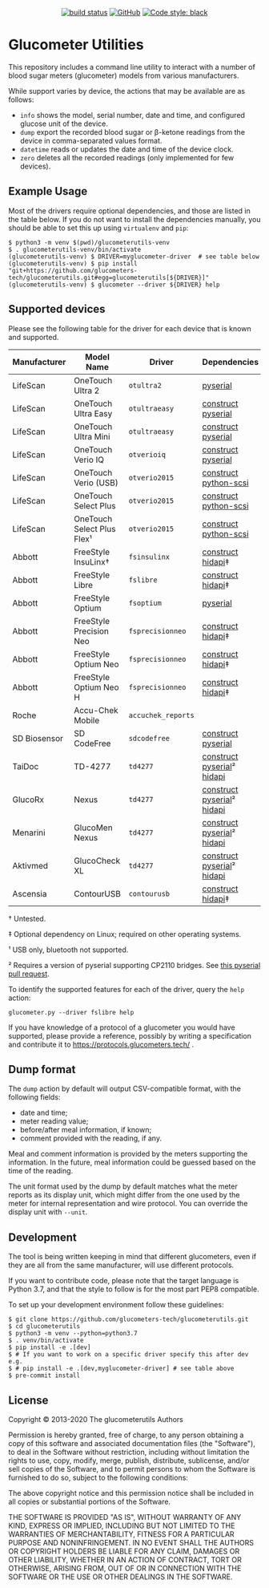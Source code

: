 <!--
SPDX-FileCopyrightText: 2013 The glucometerutils Authors

SPDX-License-Identifier: MIT
-->

<p align="center">
<a href="https://travis-ci.com/github/glucometers-tech/glucometerutils"><img alt="build status" src="https://travis-ci.com/glucometers-tech/glucometerutils.svg?branch=master"></a>
<a href="https://github.com/glucometers-tech/glucometerutils#license"><img alt="GitHub" src="https://img.shields.io/badge/license-MIT-green"></a>
<a href="https://github.com/psf/black"><img alt="Code style: black" src="https://img.shields.io/badge/code%20style-black-000000.svg"></a>
</p>

# Glucometer Utilities

This repository includes a command line utility to interact with a number of
blood sugar meters (glucometer) models from various manufacturers.

While support varies by device, the actions that may be available are as
follows:

 * `info` shows the model, serial number, date and time, and configured glucose
   unit of the device.
 * `dump` export the recorded blood sugar or β-ketone readings from the device
   in comma-separated values format.
 * `datetime` reads or updates the date and time of the device clock.
 * `zero` deletes all the recorded readings (only implemented for few devices).

## Example Usage

Most of the drivers require optional dependencies, and those are listed in the
table below. If you do not want to install the dependencies manually, you should
be able to set this up using `virtualenv` and `pip`:

```shell
$ python3 -m venv $(pwd)/glucometerutils-venv
$ . glucometerutils-venv/bin/activate
(glucometerutils-venv) $ DRIVER=myglucometer-driver  # see table below
(glucometerutils-venv) $ pip install "git+https://github.com/glucometers-tech/glucometerutils.git#egg=glucometerutils[${DRIVER}]"
(glucometerutils-venv) $ glucometer --driver ${DRIVER} help
```

## Supported devices

Please see the following table for the driver for each device that is known and
supported.

| Manufacturer | Model Name                 | Driver             | Dependencies                      |
| ---          | ---                        | ---                | ---                               |
| LifeScan     | OneTouch Ultra 2           | `otultra2`         | [pyserial]                        |
| LifeScan     | OneTouch Ultra Easy        | `otultraeasy`      | [construct] [pyserial]            |
| LifeScan     | OneTouch Ultra Mini        | `otultraeasy`      | [construct] [pyserial]            |
| LifeScan     | OneTouch Verio IQ          | `otverioiq`        | [construct] [pyserial]            |
| LifeScan     | OneTouch Verio (USB)       | `otverio2015`      | [construct] [python-scsi]         |
| LifeScan     | OneTouch Select Plus       | `otverio2015`      | [construct] [python-scsi]         |
| LifeScan     | OneTouch Select Plus Flex¹ | `otverio2015`      | [construct] [python-scsi]         |
| Abbott       | FreeStyle InsuLinx†        | `fsinsulinx`       | [construct] [hidapi]‡             |
| Abbott       | FreeStyle Libre            | `fslibre`          | [construct] [hidapi]‡             |
| Abbott       | FreeStyle Optium           | `fsoptium`         | [pyserial]                        |
| Abbott       | FreeStyle Precision Neo    | `fsprecisionneo`   | [construct] [hidapi]‡             |
| Abbott       | FreeStyle Optium Neo       | `fsprecisionneo`   | [construct] [hidapi]‡             |
| Abbott       | FreeStyle Optium Neo H     | `fsprecisionneo`   | [construct] [hidapi]‡             |
| Roche        | Accu-Chek Mobile           | `accuchek_reports` |                                   |
| SD Biosensor | SD CodeFree                | `sdcodefree`       | [construct] [pyserial]            |
| TaiDoc       | TD-4277                    | `td4277`           | [construct] [pyserial]² [hidapi]  |
| GlucoRx      | Nexus                      | `td4277`           | [construct] [pyserial]² [hidapi]  |
| Menarini     | GlucoMen Nexus             | `td4277`           | [construct] [pyserial]² [hidapi]  |
| Aktivmed     | GlucoCheck XL              | `td4277`           | [construct] [pyserial]² [hidapi]  |
| Ascensia     | ContourUSB                 | `contourusb`       | [construct] [hidapi]‡             |

† Untested.

‡ Optional dependency on Linux; required on other operating systems.

¹ USB only, bluetooth not supported.

² Requires a version of pyserial supporting CP2110 bridges. See [this pyserial
pull request](https://github.com/pyserial/pyserial/pull/411).

To identify the supported features for each of the driver, query the `help`
action:

    glucometer.py --driver fslibre help

If you have knowledge of a protocol of a glucometer you would have supported,
please provide a reference, possibly by writing a specification and contribute
it to https://protocols.glucometers.tech/ .

[construct]: https://construct.readthedocs.io/en/latest/
[pyserial]: https://pythonhosted.org/pyserial/
[python-scsi]: https://github.com/rosjat/python-scsi
[hidapi]: https://pypi.python.org/pypi/hidapi

## Dump format

The `dump` action by default will output CSV-compatible format, with the
following fields:

 * date and time;
 * meter reading value;
 * before/after meal information, if known;
 * comment provided with the reading, if any.

Meal and comment information is provided by the meters supporting the
information. In the future, meal information could be guessed based on the time
of the reading.

The unit format used by the dump by default matches what the meter reports as
its display unit, which might differ from the one used by the meter for internal
representation and wire protocol. You can override the display unit with
`--unit`.

## Development

The tool is being written keeping in mind that different glucometers,
even if they are all from the same manufacturer, will use different
protocols.

If you want to contribute code, please note that the target language
is Python 3.7, and that the style to follow is for the most part PEP8
compatible.

To set up your development environment follow these guidelines:

```shell
$ git clone https://github.com/glucometers-tech/glucometerutils.git
$ cd glucometerutils
$ python3 -m venv --python=python3.7
$ . venv/bin/activate
$ pip install -e .[dev]
$ # If you want to work on a specific driver specify this after dev e.g.
$ # pip install -e .[dev,myglucometer-driver] # see table above
$ pre-commit install
```

## License

Copyright © 2013-2020 The glucometerutils Authors

Permission is hereby granted, free of charge, to any person obtaining
a copy of this software and associated documentation files (the
"Software"), to deal in the Software without restriction, including
without limitation the rights to use, copy, modify, merge, publish,
distribute, sublicense, and/or sell copies of the Software, and to
permit persons to whom the Software is furnished to do so, subject to
the following conditions:

The above copyright notice and this permission notice shall be
included in all copies or substantial portions of the Software.

THE SOFTWARE IS PROVIDED "AS IS", WITHOUT WARRANTY OF ANY KIND,
EXPRESS OR IMPLIED, INCLUDING BUT NOT LIMITED TO THE WARRANTIES OF
MERCHANTABILITY, FITNESS FOR A PARTICULAR PURPOSE AND NONINFRINGEMENT.
IN NO EVENT SHALL THE AUTHORS OR COPYRIGHT HOLDERS BE LIABLE FOR ANY
CLAIM, DAMAGES OR OTHER LIABILITY, WHETHER IN AN ACTION OF CONTRACT,
TORT OR OTHERWISE, ARISING FROM, OUT OF OR IN CONNECTION WITH THE
SOFTWARE OR THE USE OR OTHER DEALINGS IN THE SOFTWARE.
